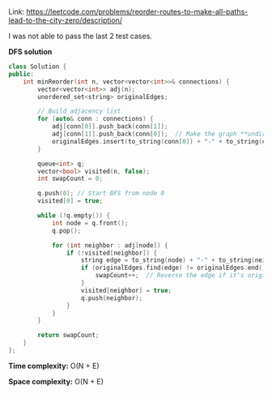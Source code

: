 Link: https://leetcode.com/problems/reorder-routes-to-make-all-paths-lead-to-the-city-zero/description/


I was not able to pass the last 2 test cases.

**DFS solution**

```cpp
class Solution {
public:
    int minReorder(int n, vector<vector<int>>& connections) {
        vector<vector<int>> adj(n);
        unordered_set<string> originalEdges;

        // Build adjacency list
        for (auto& conn : connections) {
            adj[conn[0]].push_back(conn[1]);
            adj[conn[1]].push_back(conn[0]);  // Make the graph **undirected** for traversal
            originalEdges.insert(to_string(conn[0]) + "-" + to_string(conn[1]));  // Track directed edges
        }

        queue<int> q;
        vector<bool> visited(n, false);
        int swapCount = 0;

        q.push(0); // Start BFS from node 0
        visited[0] = true;

        while (!q.empty()) {
            int node = q.front();
            q.pop();

            for (int neighbor : adj[node]) {
                if (!visited[neighbor]) {
                    string edge = to_string(node) + "-" + to_string(neighbor);
                    if (originalEdges.find(edge) != originalEdges.end()) {
                        swapCount++;  // Reverse the edge if it's originally directed away from 0
                    }
                    visited[neighbor] = true;
                    q.push(neighbor);
                }
            }
        }

        return swapCount;
    }
};
```

**Time complexity:** O(N + E) 

**Space complexity:** O(N + E)